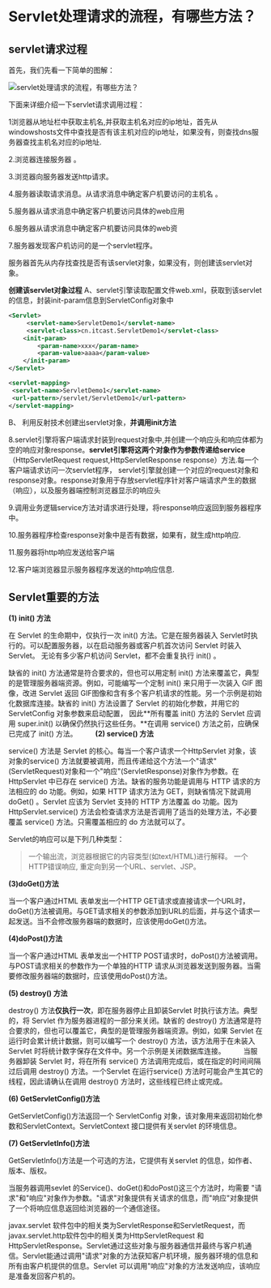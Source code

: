# Servlet处理请求的流程，有哪些方法？



## servlet请求过程

首先，我们先看一下简单的图解：

![ servlet处理请求的流程，有哪些方法？](http://www.bcoder.top/img/interview/44.jpg)


下面来详细介绍一下servlet请求调用过程：

1浏览器从地址栏中获取主机名,并获取主机名对应的ip地址，首先从windowshosts文件中查找是否有该主机对应的ip地址，如果没有，则查找dns服务器查找主机名对应的ip地址.  

2.浏览器连接服务器 。

3.浏览器向服务器发送http请求。

4.服务器读取请求消息。从请求消息中确定客户机要访问的主机名 。

5.服务器从请求消息中确定客户机要访问具体的web应用 

6.服务器从请求消息中确定客户机要访问具体的web资

7.服务器发现客户机访问的是一个servlet程序。

服务器首先从内存找查找是否有该servlet对象，如果没有，则创建该servlet对象。

**创建该servlet对象过程** 
A、servlet引擎读取配置文件web.xml，获取到该servlet的信息，封装init-param信息到ServletConfig对象中   

```xml
<Servlet> 
     <servlet-name>ServletDemo1</servlet-name> 
     <servlet-class>cn.itcast.ServletDemo1</servlet-class>             
    <init-param> 
        <param-name>xxx</param-name>  
        <param-value>aaaa</param-value>           
    </init-param> 
</Servlet>                                           

<servlet-mapping> 
 <servlet-name>ServletDemo1</servlet-name> 
 <url-pattern>/servlet/ServletDemo1</url-pattern>        
</servlet-mapping>       
```

B、 利用反射技术创建出servlet对象，**并调用init方法**   
   
 8.servlet引擎将客户端请求封装到request对象中,并创建一个响应头和响应体都为空的响应对象response。**servlet引擎将这两个对象作为参数传递给service**（HttpServletRequest request,HttpServletResponse response）方法.每一个客户端请求访问一次servlet程序， servlet引擎就创建一个对应的request对象和response对象。response对象用于存放servlet程序针对客户端请求产生的数据（响应），以及服务器端控制浏览器显示的响应头 
 
9.调用业务逻辑service方法对请求进行处理，将response响应返回到服务器程序中。 

10.服务器程序检查response对象中是否有数据，如果有，就生成http响应. 

11.服务器将http响应发送给客户端 

12.客户端浏览器显示服务器程序发送的http响应信息.

## Servlet重要的方法

**(1) init() 方法**

在 Servlet 的生命期中，仅执行一次 init() 方法。它是在服务器装入 Servlet时执行的。可以配置服务器，以在启动服务器或客户机首次访问 Servlet 时装入 Servlet。 无论有多少客户机访问 Servlet，都不会重复执行 init() 。

缺省的 init() 方法通常是符合要求的，但也可以用定制 init() 方法来覆盖它，典型的是管理服务器端资源。例如，可能编写一个定制 init() 来只用于一次装入 GIF 图像，改进 Servlet 返回 GIF图像和含有多个客户机请求的性能。另一个示例是初始化数据库连接。缺省的 init() 方法设置了 Servlet 的初始化参数，并用它的 ServletConfig 对象参数来启动配置， 因此**所有覆盖 init() 方法的 Servlet 应调用 super.init() 以确保仍然执行这些任务。**在调用 service() 方法之前，应确保已完成了 init() 方法。
　　
**(2) service() 方法**

service() 方法是 Servlet 的核心。每当一个客户请求一个HttpServlet 对象，该对象的service() 方法就要被调用，而且传递给这个方法一个"请求"(ServletRequest)对象和一个"响应"(ServletResponse)对象作为参数。在 HttpServlet 中已存在 service() 方法。缺省的服务功能是调用与 HTTP 请求的方法相应的 do 功能。例如，如果 HTTP 请求方法为 GET，则缺省情况下就调用 doGet() 。Servlet 应该为 Servlet 支持的 HTTP 方法覆盖 do 功能。因为 HttpServlet.service() 方法会检查请求方法是否调用了适当的处理方法，不必要覆盖 service() 方法。只需覆盖相应的 do 方法就可以了。

Servlet的响应可以是下列几种类型：
>一个输出流，浏览器根据它的内容类型(如text/HTML)进行解释。
一个HTTP错误响应, 重定向到另一个URL、servlet、JSP。

**(3)doGet()方法**

当一个客户通过HTML 表单发出一个HTTP GET请求或直接请求一个URL时，doGet()方法被调用。与GET请求相关的参数添加到URL的后面，并与这个请求一起发送。当不会修改服务器端的数据时，应该使用doGet()方法。

**(4)doPost()方法**

当一个客户通过HTML 表单发出一个HTTP POST请求时，doPost()方法被调用。与POST请求相关的参数作为一个单独的HTTP 请求从浏览器发送到服务器。当需要修改服务器端的数据时，应该使用doPost()方法。

**(5) destroy() 方法**

destroy() 方法**仅执行一次**，即在服务器停止且卸装Servlet 时执行该方法。典型的，将 Servlet 作为服务器进程的一部分来关闭。缺省的 destroy() 方法通常是符合要求的，但也可以覆盖它，典型的是管理服务器端资源。例如，如果 Servlet 在运行时会累计统计数据，则可以编写一个 destroy() 方法，该方法用于在未装入 Servlet 时将统计数字保存在文件中。另一个示例是关闭数据库连接。
　　
当服务器卸装 Servlet 时，将在所有 service() 方法调用完成后，或在指定的时间间隔过后调用 destroy() 方法。一个Servlet 在运行service() 方法时可能会产生其它的线程，因此请确认在调用 destroy() 方法时，这些线程已终止或完成。

**(6) GetServletConfig()方法**

GetServletConfig()方法返回一个 ServletConfig 对象，该对象用来返回初始化参数和ServletContext。ServletContext 接口提供有关servlet 的环境信息。

**(7) GetServletInfo()方法**

GetServletInfo()方法是一个可选的方法，它提供有关servlet 的信息，如作者、版本、版权。

当服务器调用sevlet 的Service()、doGet()和doPost()这三个方法时，均需要 "请求"和"响应"对象作为参数。"请求"对象提供有关请求的信息，而"响应"对象提供了一个将响应信息返回给浏览器的一个通信途径。

javax.servlet 软件包中的相关类为ServletResponse和ServletRequest，而javax.servlet.http软件包中的相关类为HttpServletRequest 和 HttpServletResponse。Servlet通过这些对象与服务器通信并最终与客户机通信。Servlet能通过调用"请求"对象的方法获知客户机环境，服务器环境的信息和所有由客户机提供的信息。Servlet 可以调用"响应"对象的方法发送响应，该响应是准备发回客户机的。




